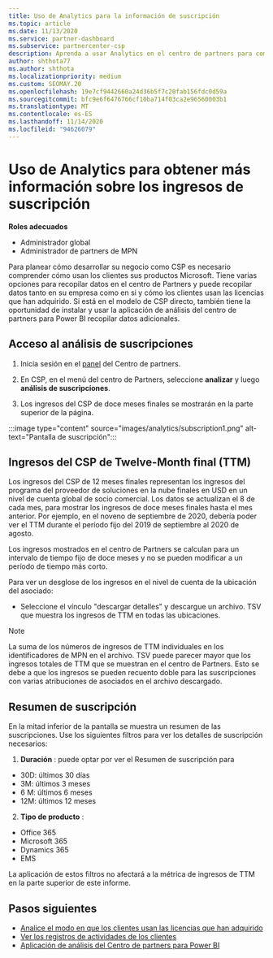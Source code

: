 ```yaml
---
title: Uso de Analytics para la información de suscripción
ms.topic: article
ms.date: 11/13/2020
ms.service: partner-dashboard
ms.subservice: partnercenter-csp
description: Aprenda a usar Analytics en el centro de partners para comprender mejor su negocio y cómo los clientes usan las licencias que ha adquirido.
author: shthota77
ms.author: shthota
ms.localizationpriority: medium
ms.custom: SEOMAY.20
ms.openlocfilehash: 19e7cf9442660a24d36b5f7c20fab156fdc0d59a
ms.sourcegitcommit: bfc9e6f6476766cf10ba714f03ca2e96560003b1
ms.translationtype: MT
ms.contentlocale: es-ES
ms.lasthandoff: 11/14/2020
ms.locfileid: "94626079"
---
```

# <a name="use-analytics-to-learn-more-about-subscription-revenue"></a>Uso de Analytics para obtener más información sobre los ingresos de suscripción

**Roles adecuados**

- Administrador global
- Administrador de partners de MPN

Para planear cómo desarrollar su negocio como CSP es necesario comprender cómo usan los clientes sus productos Microsoft. Tiene varias opciones para recopilar datos en el centro de Partners y puede recopilar datos tanto en su empresa como en si y cómo los clientes usan las licencias que han adquirido. Si está en el modelo de CSP directo, también tiene la oportunidad de instalar y usar la aplicación de análisis del centro de partners para Power BI recopilar datos adicionales.

## <a name="access-to-the-subscription-analytics"></a>Acceso al análisis de suscripciones

1. Inicia sesión en el [panel](https://partner.microsoft.com/dashboard/home) del Centro de partners.
1. En CSP, en el menú del centro de Partners, seleccione **analizar** y luego **análisis de suscripciones**.

1. Los ingresos del CSP de doce meses finales se mostrarán en la parte superior de la página.

:::image type="content" source="images/analytics/subscription1.png" alt-text="Pantalla de suscripción":::

## <a name="trailing-twelve-month-ttm-csp-revenue"></a>Ingresos del CSP de Twelve-Month final (TTM)

Los ingresos del CSP de 12 meses finales representan los ingresos del programa del proveedor de soluciones en la nube finales en USD en un nivel de cuenta global de socio comercial. Los datos se actualizan el 8 de cada mes, para mostrar los ingresos de doce meses finales hasta el mes anterior. Por ejemplo, en el noveno de septiembre de 2020, debería poder ver el TTM durante el período fijo del 2019 de septiembre al 2020 de agosto.

Los ingresos mostrados en el centro de Partners se calculan para un intervalo de tiempo fijo de doce meses y no se pueden modificar a un período de tiempo más corto.

Para ver un desglose de los ingresos en el nivel de cuenta de la ubicación del asociado:

- Seleccione el vínculo "descargar detalles" y descargue un archivo. TSV que muestra los ingresos de TTM en todas las ubicaciones.

>[!NOTE] 
>La suma de los números de ingresos de TTM individuales en los identificadores de MPN en el archivo. TSV puede parecer mayor que los ingresos totales de TTM que se muestran en el centro de Partners. Esto se debe a que los ingresos se pueden recuento doble para las suscripciones con varias atribuciones de asociados en el archivo descargado.

## <a name="subscription-summary"></a>Resumen de suscripción

En la mitad inferior de la pantalla se muestra un resumen de las suscripciones. Use los siguientes filtros para ver los detalles de suscripción necesarios:  

1. **Duración** : puede optar por ver el Resumen de suscripción para 

- 30D: últimos 30 días
- 3M: últimos 3 meses
- 6 M: últimos 6 meses
- 12M: últimos 12 meses

2. **Tipo de producto** :
 
- Office 365
- Microsoft 365
- Dynamics 365
- EMS

La aplicación de estos filtros no afectará a la métrica de ingresos de TTM en la parte superior de este informe.


 
## <a name="next-steps"></a>Pasos siguientes

- [Analice el modo en que los clientes usan las licencias que han adquirido](increasing-adoption-and-satisfaction.md)  
- [Ver los registros de actividades de los clientes](activity-logs.md)
- [Aplicación de análisis del Centro de partners para Power BI](power-bi-app-for-direct-partners.md)






